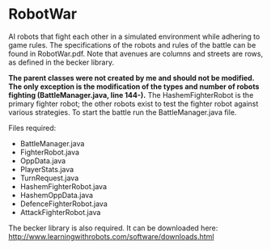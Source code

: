 RobotWar
============

AI robots that fight each other in a simulated environment while adhering to game rules. The specifications of the robots and rules of the battle can be found in RobotWar.pdf. Note that avenues are columns and streets are rows, as defined in the becker library.

<strong>The parent classes were not created by me and should not be modified. The only exception is the modification of the types and number of robots fighting (BattleManager.java, line 144-).</strong> The HashemFighterRobot is the primary fighter robot; the other robots exist to test the fighter robot against various strategies. To start the battle run the BattleManager.java file.

Files required:
- BattleManager.java
- FighterRobot.java
- OppData.java
- PlayerStats.java
- TurnRequest.java
- HashemFighterRobot.java
- HashemOppData.java
- DefenceFighterRobot.java
- AttackFighterRobot.java

The becker library is also required. It can be downloaded here: http://www.learningwithrobots.com/software/downloads.html
